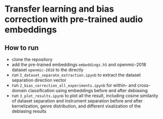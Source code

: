 # Transfer learning and bias correction with pre-trained audio embeddings

## How to run
- clone the repository
- add the pre-trained embeddings `embeddings.h5` and openmic-2018 dataset `openmic-2018` to the directly
- run `1_dataset_separate_extraction.ipynb` to extract the dataset separation direction vector
- run `2_bias_correction_all_experiments.ipynb` for within- and cross-domain classification using embeddings before and after debiasing
- run `3_plot_results.ipynb` to plot all the result, including cosine similarity of dataset separation and instrument separation before and after kernelization, genre distribution, and different visalization of the debiasing results